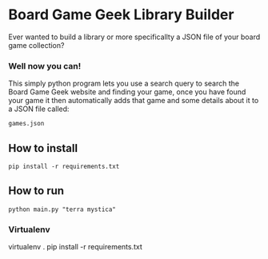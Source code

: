# Board Game Geek Library Builder

Ever wanted to build a library or more specificallty a JSON file of your board game collection?

### Well now you can!

This simply python program lets you use a search query to search the Board Game Geek website
and finding your game, once you have found your game it then automatically adds that game and some details about it to a JSON file called:

```
games.json
```

## How to install

```
pip install -r requirements.txt
```

## How to run

```
python main.py "terra mystica"
```


### Virtualenv

virtualenv .
pip install -r requirements.txt
